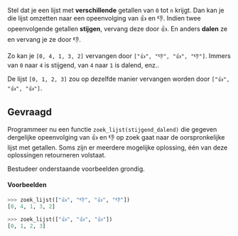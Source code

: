 Stel dat je een lijst met **verschillende** getallen van `0` tot `n` krijgt. Dan kan je die lijst omzetten naar een opeenvolging van 👍️ en 👎️. Indien twee opeenvolgende getallen **stijgen**, vervang deze door 👍️. En anders **dalen** ze en vervang je ze door 👎️.

Zo kan je `[0, 4, 1, 3, 2]` vervangen door `["👍️", "👎️", "👍️", "👎️"]`. Immers van `0` naar `4` is stijgend, van `4` naar `1` is dalend, enz..

De lijst `[0, 1, 2, 3]` zou op dezelfde manier vervangen worden door `["👍️", "👍️", "👍️"]`.

## Gevraagd

Programmeer nu een functie `zoek_lijst(stijgend_dalend)` die gegeven dergelijke opeenvolging van 👍️ en 👎️ op zoek gaat naar de oorspronkelijke lijst met getallen. Soms zijn er meerdere mogelijke oplossing, één van deze oplossingen retourneren volstaat.

Bestudeer onderstaande voorbeelden grondig.

#### Voorbeelden

```python
>>> zoek_lijst(["👍️", "👎️", "👍️", "👎️"])
[0, 4, 1, 3, 2]
```

```python
>>> zoek_lijst(["👍️", "👍️", "👍️"])
[0, 1, 2, 3]
```